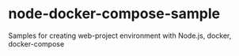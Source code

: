 # node-docker-compose-sample
Samples for creating web-project environment with Node.js, docker, docker-compose
